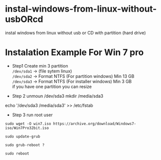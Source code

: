 # instal-windows-from-linux-without-usbORcd
instal windows from linux without usb or CD with partition (hard drive)

# Instalation Example For Win 7 pro
- Step1
Create min 3 partition <br>
```/dev/sda1``` -> (file sytem linux) <br>
```/dev/sda2``` -> Format NTFS (For partition windows) Min 13 GB <br>
```/dev/sda3``` -> Format NTFS (For installer windows) Min 3 GB <br>
if you have one partition you can resize <br>

- Step 2
unmoun /dev/sda3
mkdir /media/sda3

echo '/dev/sda3 /media/sda3' >> /etc/fstab

- Step 3
run root user
```console
sudo wget -O win7.iso https://archive.org/download/Windows7-iso/Win7Pro32bit.iso
```
```console
sudo update-grub
```
```console
sudo grub-reboot ?
```
```console
sudo reboot
```
